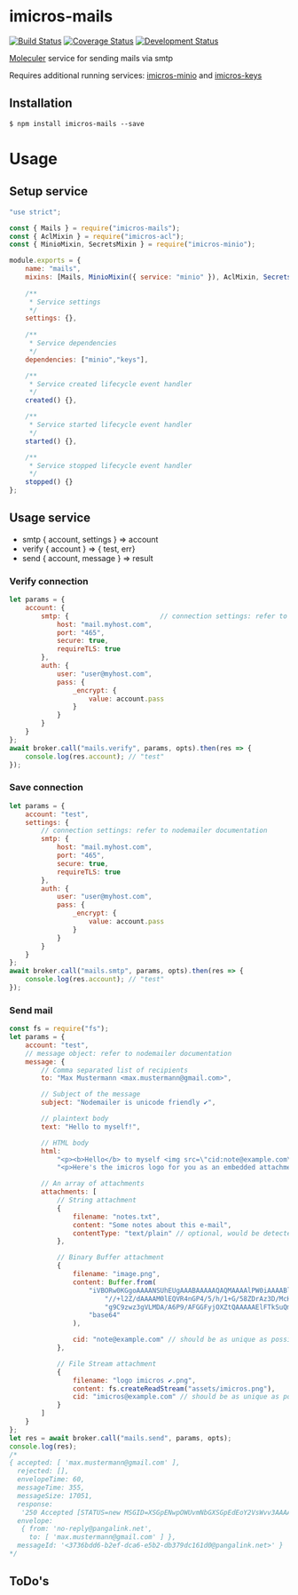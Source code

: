 # imicros-mails
[![Build Status](https://travis-ci.org/al66/imicros-mails.svg?branch=master)](https://travis-ci.org/al66/imicros-mails)
[![Coverage Status](https://coveralls.io/repos/github/al66/imicros-mails/badge.svg?branch=master)](https://coveralls.io/github/al66/imicros-mails?branch=master)
[![Development Status](https://img.shields.io/badge/status-experimental-orange)](https://img.shields.io/badge/status-experimental-orange)

[Moleculer](https://github.com/moleculerjs/moleculer)  service for sending mails via smtp

Requires additional running services: [imicros-minio](https://github.com/al66/imicros-minio) and [imicros-keys](https://github.com/al66/imicros-keys)

## Installation
```
$ npm install imicros-mails --save
```

# Usage
## Setup service
```js
"use strict";

const { Mails } = require("imicros-mails");
const { AclMixin } = require("imicros-acl");
const { MinioMixin, SecretsMixin } = require("imicros-minio");

module.exports = {
    name: "mails",
    mixins: [Mails, MinioMixin({ service: "minio" }), AclMixin, SecretsMixin({ service: "keys" })],
                           
	/**
	 * Service settings
	 */
    settings: {},
	
	/**
	 * Service dependencies
	 */
    dependencies: ["minio","keys"],

    /**
	 * Service created lifecycle event handler
	 */
    created() {},

	/**
	 * Service started lifecycle event handler
	 */
    started() {},

	/**
	 * Service stopped lifecycle event handler
	 */
    stopped() {}
};
```
## Usage service
- smtp { account, settings } => account  
- verify { account } => { test, err}
- send { account, message } => result

### Verify connection
```js
let params = {
    account: {
        smtp: {                       // connection settings: refer to nodemailer
            host: "mail.myhost.com",
            port: "465",
            secure: true,
            requireTLS: true
        },
        auth: {
            user: "user@myhost.com",
            pass: {
                _encrypt: {
                    value: account.pass
                }
            }
        }
    }
};
await broker.call("mails.verify", params, opts).then(res => {
    console.log(res.account); // "test"
});
```
### Save connection
```js
let params = {
    account: "test",
    settings: {
        // connection settings: refer to nodemailer documentation
        smtp: {
            host: "mail.myhost.com",
            port: "465",
            secure: true,
            requireTLS: true
        },
        auth: {
            user: "user@myhost.com",
            pass: {
                _encrypt: {
                    value: account.pass
                }
            }
        }
    }
};
await broker.call("mails.smtp", params, opts).then(res => {
    console.log(res.account); // "test"
});
```
### Send mail
```js
const fs = require("fs");
let params = {
    account: "test",
    // message object: refer to nodemailer documentation
    message: {
        // Comma separated list of recipients
        to: "Max Mustermann <max.mustermann@gmail.com>",

        // Subject of the message
        subject: "Nodemailer is unicode friendly ✔",

        // plaintext body
        text: "Hello to myself!",

        // HTML body
        html:
            "<p><b>Hello</b> to myself <img src=\"cid:note@example.com\"/></p>" +
            "<p>Here's the imicros logo for you as an embedded attachment:<br/><img src=\"cid:imicros@example.com\"/></p>",

        // An array of attachments
        attachments: [
            // String attachment
            {
                filename: "notes.txt",
                content: "Some notes about this e-mail",
                contentType: "text/plain" // optional, would be detected from the filename
            },

            // Binary Buffer attachment
            {
                filename: "image.png",
                content: Buffer.from(
                    "iVBORw0KGgoAAAANSUhEUgAAABAAAAAQAQMAAAAlPW0iAAAABlBMVEUAAAD/" +
                        "//+l2Z/dAAAAM0lEQVR4nGP4/5/h/1+G/58ZDrAz3D/McH8yw83NDDeNGe4U" +
                        "g9C9zwz3gVLMDA/A6P9/AFGGFyjOXZtQAAAAAElFTkSuQmCC",
                    "base64"
                ),

                cid: "note@example.com" // should be as unique as possible
            },

            // File Stream attachment
            {
                filename: "logo imicros ✔.png",
                content: fs.createReadStream("assets/imicros.png"),
                cid: "imicros@example.com" // should be as unique as possible
            }
        ]                    
    }
};
let res = await broker.call("mails.send", params, opts);
console.log(res);
/*
{ accepted: [ 'max.mustermann@gmail.com' ],
  rejected: [],
  envelopeTime: 60,
  messageTime: 355,
  messageSize: 17051,
  response:
   '250 Accepted [STATUS=new MSGID=XSGpENwpOWUvmNbGXSGpEdEoY2VsWvv3AAAAAS1yzYsg0f4g5G02QvJAu0A]',
  envelope:
   { from: 'no-reply@pangalink.net',
     to: [ 'max.mustermann@gmail.com' ] },
  messageId: '<3736bdd6-b2ef-dca6-e5b2-db379dc161d0@pangalink.net>' }
*/
```
## ToDo's
